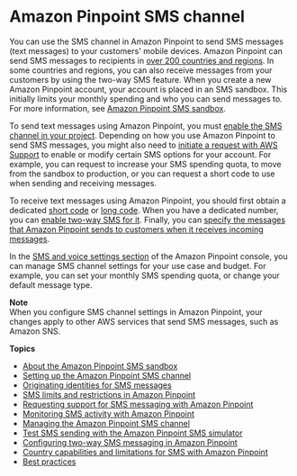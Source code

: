 # Amazon Pinpoint SMS channel<a name="channels-sms"></a>

You can use the SMS channel in Amazon Pinpoint to send SMS messages \(text messages\) to your customers' mobile devices\. Amazon Pinpoint can send SMS messages to recipients in [over 200 countries and regions](channels-sms-countries.md)\. In some countries and regions, you can also receive messages from your customers by using the two\-way SMS feature\. When you create a new Amazon Pinpoint account, your account is placed in an SMS sandbox\. This initially limits your monthly spending and who you can send messages to\. For more information, see [Amazon Pinpoint SMS sandbox](channels-sms-sandbox.md)\. 

To send text messages using Amazon Pinpoint, you must [enable the SMS channel in your project](channels-sms-setup.md)\. Depending on how you use Amazon Pinpoint to send SMS messages, you might also need to [initiate a request with AWS Support](channels-sms-awssupport.md) to enable or modify certain SMS options for your account\. For example, you can request to increase your SMS spending quota, to move from the sandbox to production, or you can request a short code to use when sending and receiving messages\. 

To receive text messages using Amazon Pinpoint, you should first obtain a dedicated [short code](channels-sms-awssupport-short-code.md) or [long code](channels-sms-awssupport-long-code.md)\. When you have a dedicated number, you can [enable two\-way SMS for it](channels-sms-two-way.md)\. Finally, you can [specify the messages that Amazon Pinpoint sends to customers when it receives incoming messages](settings-sms.md)\. 

In the [SMS and voice settings section](settings-sms.md) of the Amazon Pinpoint console, you can manage SMS channel settings for your use case and budget\. For example, you can set your monthly SMS spending quota, or change your default message type\.

**Note**  
When you configure SMS channel settings in Amazon Pinpoint, your changes apply to other AWS services that send SMS messages, such as Amazon SNS\.

**Topics**
+ [About the Amazon Pinpoint SMS sandbox](channels-sms-sandbox.md)
+ [Setting up the Amazon Pinpoint SMS channel](channels-sms-setup.md)
+ [Originating identities for SMS messages](channels-sms-originating-identities.md)
+ [SMS limits and restrictions in Amazon Pinpoint](channels-sms-limitations.md)
+ [Requesting support for SMS messaging with Amazon Pinpoint](channels-sms-awssupport.md)
+ [Monitoring SMS activity with Amazon Pinpoint](channels-sms-monitor.md)
+ [Managing the Amazon Pinpoint SMS channel](channels-sms-manage.md)
+ [Test SMS sending with the Amazon Pinpoint SMS simulator](channels-sms-simulator.md)
+ [Configuring two\-way SMS messaging in Amazon Pinpoint](channels-sms-two-way.md)
+ [Country capabilities and limitations for SMS with Amazon Pinpoint](channels-sms-country-capabilities.md)
+ [Best practices](channels-sms-best-practices.md)